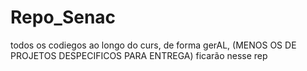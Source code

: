 # Repo_Senac
todos os codiegos ao longo do curs, de forma gerAL, (MENOS OS DE PROJETOS DESPECIFICOS PARA ENTREGA) ficarão nesse rep
